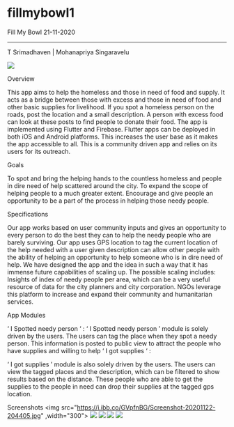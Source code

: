 # fillmybowl1
 

Fill My Bowl
21-11-2020
___

T Srimadhaven |
Mohanapriya Singaravelu

<img src="https://i.ibb.co/c6XvCww/vector1.jpg"></img>

Overview

This app aims to help the homeless and those in need of food and supply. It acts as a bridge between those with excess and those in need of food and other basic supplies for livelihood. If you spot a homeless person on the roads, post the location and a small description. A person with excess food can look at these posts to find people to donate their food. The app is implemented using Flutter and Firebase. Flutter apps can be deployed in both iOS and Android platforms. This increases the user base as it makes the app accessible to all. This is a community driven app and relies on its users for its outreach. 

Goals

To spot and bring the helping hands to the countless homeless and people in dire need of help scattered around the city.
To expand the scope of helping people to a much greater extent. 
Encourage and give people an opportunity to be a part of the process in helping those needy people.

Specifications

Our app works based on user community inputs and gives an opportunity to every person to do the best they can to help the needy people who are barely surviving.
Our app uses GPS location to tag the current location of the help needed with a user given description can allow other people with the ability of helping an opportunity to help someone who is in dire need of help.
We have designed the app and the idea in such a way that it has immense future capabilities of scaling up. The possible scaling includes:
Insights of index of needy people per area, which can be a very useful resource of data for the city planners and city corporation.
NGOs leverage this platform to increase and expand their community and humanitarian services.  

App Modules

‘ I Spotted needy person ‘ : 
‘ I Spotted needy person ’ module is solely driven by the users. The users can tag the place when they spot a needy person. This information is posted to public view to attract the people who have supplies and willing to help
‘ I got supplies ‘ :

‘ I got supplies ’ module is also solely driven by the users. The users can view the tagged places and the description, which can be filtered to show results based on the distance. These people who are able to get the supplies to the people in need can drop their supplies at the tagged gps location.

Screenshots
<img src="https://i.ibb.co/GVpfnBG/Screenshot-20201122-204405.jpg" ,width="300"></img>
<img src="https://i.ibb.co/2NrNT4g/Screenshot-20201122-204409.jpg"></img>
<img src="https://i.ibb.co/7v772q7/Screenshot-20201122-204419.jpg"></img>
<img src="https://i.ibb.co/xfm64Cr/Screenshot-20201122-204428.jpg"></img>
<img src="https://i.ibb.co/gWW9GWd/Screenshot-20201122-204412.jpg"></img>
